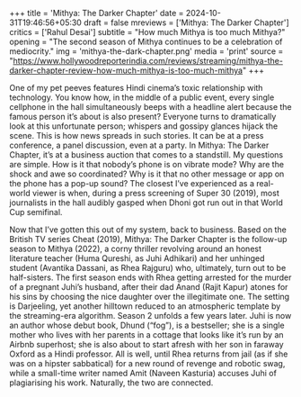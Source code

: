 +++
title = 'Mithya: The Darker Chapter'
date = 2024-10-31T19:46:56+05:30
draft = false
mreviews = ['Mithya: The Darker Chapter']
critics = ['Rahul Desai']
subtitle = "How much Mithya is too much Mithya?"
opening = "The second season of Mithya continues to be a celebration of mediocrity."
img = 'mithya-the-dark-chapter.png'
media = 'print'
source = "https://www.hollywoodreporterindia.com/reviews/streaming/mithya-the-darker-chapter-review-how-much-mithya-is-too-much-mithya"
+++

One of my pet peeves features Hindi cinema’s toxic relationship with technology. You know how, in the middle of a public event, every single cellphone in the hall simultaneously beeps with a headline alert because the famous person it’s about is also present? Everyone turns to dramatically look at this unfortunate person; whispers and gossipy glances hijack the scene. This is how news spreads in such stories. It can be at a press conference, a panel discussion, even at a party. In Mithya: The Darker Chapter, it’s at a business auction that comes to a standstill. My questions are simple. How is it that nobody’s phone is on vibrate mode? Why are the shock and awe so coordinated? Why is it that no other message or app on the phone has a pop-up sound? The closest I’ve experienced as a real-world viewer is when, during a press screening of Super 30 (2019), most journalists in the hall audibly gasped when Dhoni got run out in that World Cup semifinal.

Now that I’ve gotten this out of my system, back to business. Based on the British TV series Cheat (2019), Mithya: The Darker Chapter is the follow-up season to Mithya (2022), a corny thriller revolving around an honest literature teacher (Huma Qureshi, as Juhi Adhikari) and her unhinged student (Avantika Dassani, as Rhea Rajguru) who, ultimately, turn out to be half-sisters. The first season ends with Rhea getting arrested for the murder of a pregnant Juhi’s husband, after their dad Anand (Rajit Kapur) atones for his sins by choosing the nice daughter over the illegitimate one. The setting is Darjeeling, yet another hilltown reduced to an atmospheric template by the streaming-era algorithm. Season 2 unfolds a few years later. Juhi is now an author whose debut book, Dhund (“fog”), is a bestseller; she is a single mother who lives with her parents in a cottage that looks like it’s run by an Airbnb superhost; she is also about to start afresh with her son in faraway Oxford as a Hindi professor. All is well, until Rhea returns from jail (as if she was on a hipster sabbatical) for a new round of revenge and robotic swag, while a small-time writer named Amit (Naveen Kasturia) accuses Juhi of plagiarising his work. Naturally, the two are connected.
